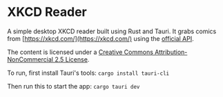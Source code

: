 # XKCD Reader
A simple desktop XKCD reader built using Rust and Tauri. It grabs comics from [https://xkcd.com/](https://xkcd.com/) using the [official API](https://xkcd.com/json.html).

The content is licensed under a [Creative Commons Attribution-NonCommercial 2.5 License](https://creativecommons.org/licenses/by-nc/2.5/).

To run, first install Tauri's tools:
`cargo install tauri-cli`

Then run this to start the app:
`cargo tauri dev`
